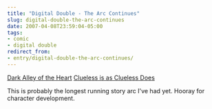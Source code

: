```yaml
---
title: "Digital Double - The Arc Continues"
slug: digital-double-the-arc-continues
date: 2007-04-08T23:59:04-05:00
tags:
- comic
- digital double
redirect_from:
- entry/digital-double-the-arc-continues/
---
```

[Dark Alley of the Heart](http://digitaldouble.smackjeeves.com/comics/135850/)
[Clueless is as Clueless Does](http://digitaldouble.smackjeeves.com/comics/138907/)

This is probably the longest running story arc I've had yet. Hooray for character development.
